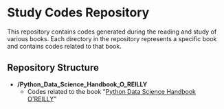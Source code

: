 # Study Codes Repository

This repository contains codes generated during the reading and study of various books. Each directory in the repository represents a specific book and contains codes related to that book.

## Repository Structure

- **/Python_Data_Science_Handbook_O_REILLY**
  - Codes related to the book "[Python Data Science Handbook O'REILLY](https://www.oreilly.com/library/view/python-data-science/9781491912126/)"

